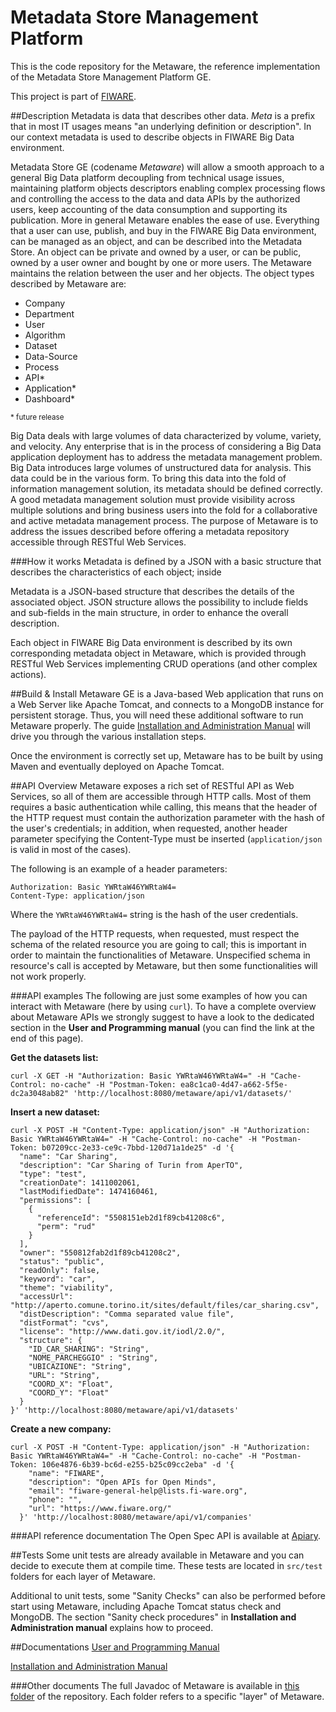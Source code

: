 # Metadata Store Management Platform
This is the code repository for the Metaware, the reference implementation of the Metadata Store Management Platform GE.

This project is part of [FIWARE](https://www.fiware.org/).

##Description
Metadata is data that describes other data.
_Meta_ is a prefix that in most IT usages means "an underlying definition or description".
In our context metadata is used to describe objects in FIWARE Big Data environment.

Metadata Store GE (codename _Metaware_) will allow a smooth approach to a general Big Data platform decoupling from technical usage issues, maintaining platform objects descriptors enabling complex processing flows and controlling the access to the data and data APIs by the authorized users, keep accounting of the data consumption and supporting its publication.
More in general Metaware enables the ease of use.
Everything that a user can use, publish, and buy in the FIWARE Big Data environment, can be managed as an object, and can be described into the Metadata Store.
An object can be private and owned by a user, or can be public, owned by a user owner and bought by one or more users.
The Metaware maintains the relation between the user and her objects.
The object types described by Metaware are:

- Company
- Department
- User
- Algorithm
- Dataset
- Data-Source
- Process
- API\*
- Application\*
- Dashboard\*

<sub>\* future release</sub>

Big Data deals with large volumes of data characterized by volume, variety, and velocity.
Any enterprise that is in the process of considering a Big Data application deployment has to address the metadata management problem.
Big Data introduces large volumes of unstructured data for analysis.
This data could be in the various form.
To bring this data into the fold of information management solution, its metadata should be defined correctly.
A good metadata management solution must provide visibility across multiple solutions and bring business users into the fold for a collaborative and active metadata management process.
The purpose of Metaware is to address the issues described before offering a metadata repository accessible through RESTful Web Services.

###How it works
Metadata is defined by a JSON with a basic structure that describes the characteristics of each object; inside

Metadata is a JSON-based structure that describes the details of the associated object.
JSON structure allows the possibility to include fields and sub-fields in the main structure, in order to enhance the overall description.

Each object in FIWARE Big Data environment is described by its own corresponding metadata object in Metaware, which is provided through RESTful Web Services implementing CRUD operations (and other complex actions).

##Build & Install
Metaware GE is a Java-based Web application that runs on a Web Server like Apache Tomcat, and connects to a MongoDB instance for persistent storage.
Thus, you will need these additional software to run Metaware properly.
The guide [Installation and Administration Manual](https://github.com/FiwareTIConsoft/fiware-metaware/blob/master/docs/installation_and_administration_manual.md) will drive you through the various installation steps.

Once the environment is correctly set up, Metaware has to be built by using Maven and eventually deployed on Apache Tomcat.

##API Overview
Metaware exposes a rich set of RESTful API as Web Services, so all of them are accessible through HTTP calls.
Most of them requires a basic authentication while calling, this means that the header of the HTTP request must contain the authorization parameter with the hash of the user's credentials; in addition, when requested, another header parameter specifying the Content-Type must be inserted (`application/json` is valid in most of the cases).

The following is an example of a header parameters:

```
Authorization: Basic YWRtaW46YWRtaW4=
Content-Type: application/json
```
Where the `YWRtaW46YWRtaW4=` string is the hash of the user credentials.

The payload of the HTTP requests, when requested, must respect the schema of the related resource you are going to call; this is important in order to maintain the functionalities of Metaware.
Unspecified schema in resource's call is accepted by Metaware, but then some functionalities will not work properly.

###API examples
The following are just some examples of how you can interact with Metaware (here by using `curl`).
To have a complete overview about Metaware APIs we strongly suggest to have a look to the dedicated section in the __User and Programming manual__ (you can find the link at the end of this page).

__Get the datasets list:__
```
curl -X GET -H "Authorization: Basic YWRtaW46YWRtaW4=" -H "Cache-Control: no-cache" -H "Postman-Token: ea8c1ca0-4d47-a662-5f5e-dc2a3048ab82" 'http://localhost:8080/metaware/api/v1/datasets/'
```
__Insert a new dataset:__
```
curl -X POST -H "Content-Type: application/json" -H "Authorization: Basic YWRtaW46YWRtaW4=" -H "Cache-Control: no-cache" -H "Postman-Token: b07209cc-2e33-ce9c-7bbd-120d71a1de25" -d '{
  "name": "Car Sharing",
  "description": "Car Sharing of Turin from AperTO",
  "type": "test",
  "creationDate": 1411002061,
  "lastModifiedDate": 1474160461,
  "permissions": [
    {
      "referenceId": "5508151eb2d1f89cb41208c6",
      "perm": "rud"
    }
  ],
  "owner": "550812fab2d1f89cb41208c2",
  "status": "public",
  "readOnly": false,
  "keyword": "car",
  "theme": "viability",
  "accessUrl": "http://aperto.comune.torino.it/sites/default/files/car_sharing.csv",
  "distDescription": "Comma separated value file",
  "distFormat": "cvs",
  "license": "http://www.dati.gov.it/iodl/2.0/",
  "structure": {
    "ID_CAR_SHARING": "String",
    "NOME_PARCHEGGIO" : "String",
    "UBICAZIONE": "String",
    "URL": "String",
    "COORD_X": "Float",
    "COORD_Y": "Float"
  }
}' 'http://localhost:8080/metaware/api/v1/datasets'
```
__Create a new company:__
```
curl -X POST -H "Content-Type: application/json" -H "Authorization: Basic YWRtaW46YWRtaW4=" -H "Cache-Control: no-cache" -H "Postman-Token: 106e4876-6b39-bc6d-e255-b25c09cc2eba" -d '{
    "name": "FIWARE",
    "description": "Open APIs for Open Minds",
    "email": "fiware-general-help@lists.fi-ware.org",
    "phone": "",
    "url": "https://www.fiware.org/"
  }' 'http://localhost:8080/metaware/api/v1/companies'
```
###API reference documentation
The Open Spec API is available at [Apiary](http://docs.metaware.apiary.io/#).

##Tests
Some unit tests are already available in Metaware and you can decide to execute them at compile time.
These tests are located in `src/test` folders for each layer of Metaware.

Additional to unit tests, some "Sanity Checks" can also be performed before start using Metaware, including Apache Tomcat status check and MongoDB.
The section "Sanity check procedures" in __Installation and Administration manual__ explains how to proceed.

##Documentations
[User and Programming Manual](https://github.com/FiwareTIConsoft/fiware-metaware/blob/master/docs/user_and_programming_manual.md)

[Installation and Administration Manual](https://github.com/FiwareTIConsoft/fiware-metaware/blob/master/docs/installation_and_administration_manual.md)

###Other documents
The full Javadoc of Metaware is available in [this folder](https://github.com/FiwareTIConsoft/fiware-metaware/tree/master/docs/javadocs) of the repository.
Each folder refers to a specific "layer" of Metaware.
